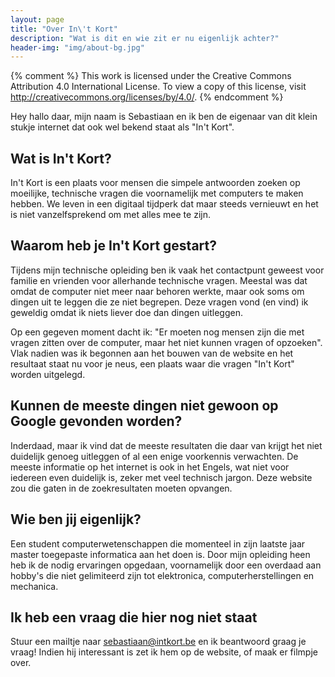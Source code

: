 ```yaml
---
layout: page
title: "Over In\'t Kort"
description: "Wat is dit en wie zit er nu eigenlijk achter?"
header-img: "img/about-bg.jpg"
---
```

{% comment %}
This work is licensed under the Creative Commons Attribution 4.0 International License. To view a copy of this license, visit http://creativecommons.org/licenses/by/4.0/.
{% endcomment %}

Hey hallo daar, mijn naam is Sebastiaan en ik ben de eigenaar van dit klein stukje internet dat ook wel bekend staat als "In\'t Kort".

## Wat is In\'t Kort?
In\'t Kort is een plaats voor mensen die simpele antwoorden zoeken op moeilijke, technische vragen die voornamelijk met computers te maken hebben. We leven in een digitaal tijdperk dat maar steeds vernieuwt en het is niet vanzelfsprekend om met alles mee te zijn.

## Waarom heb je In\'t Kort gestart?
Tijdens mijn technische opleiding ben ik vaak het contactpunt geweest voor familie en vrienden voor allerhande technische vragen. Meestal was dat omdat de computer niet meer naar behoren werkte, maar ook soms om dingen uit te leggen die ze niet begrepen. Deze vragen vond (en vind) ik geweldig omdat ik niets liever doe dan dingen uitleggen.

Op een gegeven moment dacht ik: "Er moeten nog mensen zijn die met vragen zitten over de computer, maar het niet kunnen vragen of opzoeken". Vlak nadien was ik begonnen aan het bouwen van de website en het resultaat staat nu voor je neus, een plaats waar die vragen "In\'t Kort" worden uitgelegd.

## Kunnen de meeste dingen niet gewoon op Google gevonden worden?
Inderdaad, maar ik vind dat de meeste resultaten die daar van krijgt het niet duidelijk genoeg uitleggen of al een enige voorkennis verwachten. De meeste informatie op het internet is ook in het Engels, wat niet voor iedereen even duidelijk is, zeker met veel technisch jargon. Deze website zou die gaten in de zoekresultaten moeten opvangen.

## Wie ben jij eigenlijk?
Een student computerwetenschappen die momenteel in zijn laatste jaar master toegepaste informatica aan het doen is. Door mijn opleiding heen heb ik de nodig ervaringen opgedaan, voornamelijk door een overdaad aan hobby's die niet gelimiteerd zijn tot elektronica, computerherstellingen en mechanica.

## Ik heb een vraag die hier nog niet staat
Stuur een mailtje naar <sebastiaan@intkort.be> en ik beantwoord graag je vraag! Indien hij interessant is zet ik hem op de website, of maak er filmpje over.
